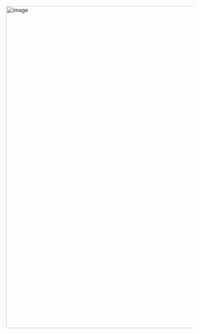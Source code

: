 <img width="1092" height="867" alt="image" src="https://github.com/user-attachments/assets/0e60410d-5931-459c-97e0-e000a1325f77" />

